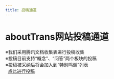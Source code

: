 ```yaml
---
title: 投稿通道
---
```

# aboutTrans网站投稿通道
※我们采用腾讯文档收集表进行投稿收集  
※投稿目前支持“概念”、“问答”两个板块的投稿  
※投稿被采纳后将会加入到“特别鸣谢”列表  
&nbsp;&nbsp;[点此进行投稿](https://docs.qq.com/form/page/DSFdGRWtjck9NYm1L)